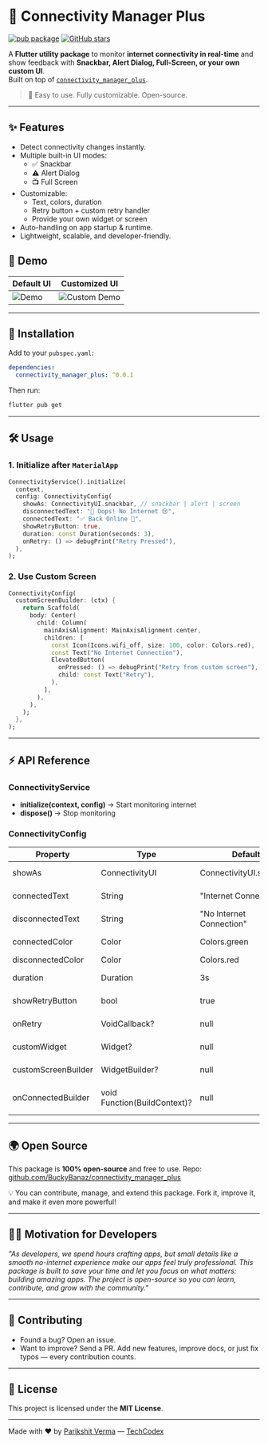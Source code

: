 
# 📶 Connectivity Manager Plus

[![pub package](https://img.shields.io/pub/v/connectivity_manager_plus.svg)](https://pub.dev/packages/connectivity_manager_plus)
[![GitHub stars](https://img.shields.io/github/stars/BuckyBanaz/connectivity_manager_plus?style=social)](https://github.com/BuckyBanaz/connectivity_manager_plus)

A **Flutter utility package** to monitor **internet connectivity in real-time** and show feedback with **Snackbar, Alert Dialog, Full-Screen, or your own custom UI**.  
Built on top of [`connectivity_manager_plus`](https://pub.dev/packages/connectivity_manager_plus).

> 🎯 Easy to use. Fully customizable. Open-source.

---

## ✨ Features
- Detect connectivity changes instantly.
- Multiple built-in UI modes:
  - ✅ Snackbar
  - ⚠️ Alert Dialog
  - 📺 Full Screen
- Customizable:
  - Text, colors, duration
  - Retry button + custom retry handler
  - Provide your own widget or screen
- Auto-handling on app startup & runtime.
- Lightweight, scalable, and developer-friendly.



## 📸 Demo

| Default UI | Customized UI |
|------------|---------------|
| ![Demo](https://raw.githubusercontent.com/BuckyBanaz/connectivity_manager_plus/main/demo/default.gif) | ![Custom Demo](https://raw.githubusercontent.com/BuckyBanaz/connectivity_manager_plus/main/demo/custom.gif) |

---

## 🚀 Installation

Add to your `pubspec.yaml`:

```yaml
dependencies:
  connectivity_manager_plus: ^0.0.1
````

Then run:

```bash
flutter pub get
```

---

## 🛠️ Usage

### 1. Initialize after `MaterialApp`

```dart
ConnectivityService().initialize(
  context,
  config: ConnectivityConfig(
    showAs: ConnectivityUI.snackbar, // snackbar | alert | screen
    disconnectedText: "🚨 Oops! No Internet 😢",
    connectedText: "✅ Back Online 🎉",
    showRetryButton: true,
    duration: const Duration(seconds: 3),
    onRetry: () => debugPrint("Retry Pressed"),
  ),
);
```

### 2. Use Custom Screen

```dart
ConnectivityConfig(
  customScreenBuilder: (ctx) {
    return Scaffold(
      body: Center(
        child: Column(
          mainAxisAlignment: MainAxisAlignment.center,
          children: [
            const Icon(Icons.wifi_off, size: 100, color: Colors.red),
            const Text("No Internet Connection"),
            ElevatedButton(
              onPressed: () => debugPrint("Retry from custom screen"),
              child: const Text("Retry"),
            ),
          ],
        ),
      ),
    );
  },
);
```

---

## ⚡ API Reference

### ConnectivityService

* **initialize(context, config)** → Start monitoring internet
* **dispose()** → Stop monitoring

### ConnectivityConfig

| Property            | Type                         | Default                  | Description                 |
| ------------------- | ---------------------------- | ------------------------ | --------------------------- |
| showAs              | ConnectivityUI               | ConnectivityUI.snackbar  | Select built-in UI          |
| connectedText       | String                       | "Internet Connected"     | Online message              |
| disconnectedText    | String                       | "No Internet Connection" | Offline message             |
| connectedColor      | Color                        | Colors.green             | Success color               |
| disconnectedColor   | Color                        | Colors.red               | Error color                 |
| duration            | Duration                     | 3s                       | Snackbar time               |
| showRetryButton     | bool                         | true                     | Show retry button           |
| onRetry             | VoidCallback?                | null                     | Retry handler               |
| customWidget        | Widget?                      | null                     | Replace UI with widget      |
| customScreenBuilder | WidgetBuilder?               | null                     | Replace screen UI           |
| onConnectedBuilder  | void Function(BuildContext)? | null                     | Custom handler on reconnect |

---

## 🌍 Open Source

This package is **100% open-source** and free to use.
Repo: [github.com/BuckyBanaz/connectivity\_manager\_plus](https://github.com/BuckyBanaz/connectivity_manager_plus)

💡 You can contribute, manage, and extend this package.
Fork it, improve it, and make it even more powerful!

---

## 🧑‍💻 Motivation for Developers

*"As developers, we spend hours crafting apps, but small details like a smooth no-internet experience make our apps feel truly professional.
This package is built to save your time and let you focus on what matters: building amazing apps.
The project is open-source so you can learn, contribute, and grow with the community."*

---

## 🤝 Contributing

* Found a bug? Open an issue.
* Want to improve? Send a PR.
  Add new features, improve docs, or just fix typos — every contribution counts.

---

## 📜 License

This project is licensed under the **MIT License**.

---

Made with ❤️ by [Parikshit Verma](https://parikshit.techycodex.com) — [TechCodex](https://techycodex.com)

